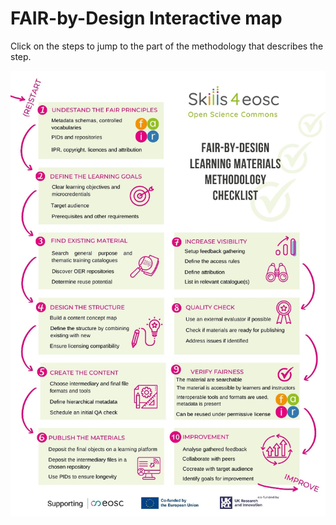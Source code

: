 # FAIR-by-Design Interactive map

Click on the steps to jump to the part of the methodology that describes the step.

<img src="../attachments/checklist.png" usemap="#mapa">
<map name="mapa">

<area shape="rect"
		coords="65,80,360,210"
		href="https://fair-by-design-methodology.github.io/FAIR-by-Design_Book/4%20-%20FAIR-by-design%20learning%20materials%20creation/4.1%20-%20Workflow%20stages%20description/411-prepare/#expanding-instructional-design-with-fair-related-skills"
		alt="UNDERSTAND THE FAIR PRINCIPLES"
		title="UNDERSTAND THE FAIR PRINCIPLES"/>
<area shape="rect"
		coords="65,235,360,360"
		href="https://fair-by-design-methodology.github.io/FAIR-by-Design_Book/4%20-%20FAIR-by-design%20learning%20materials%20creation/4.1%20-%20Workflow%20stages%20description/411-prepare/#ideation-of-the-fair-learning-materials"
		alt="DEFINE THE LEARNING GOALS"
		title="DEFINE THE LEARNING GOALS"/>		
<area shape="rect"
		coords="65,390,360,525"
		href="https://fair-by-design-methodology.github.io/FAIR-by-Design_Book/4%20-%20FAIR-by-design%20learning%20materials%20creation/4.1%20-%20Workflow%20stages%20description/412-discover/"
		alt="FIND EXISTING MATERIAL"
		title="FIND EXISTING MATERIAL"/>	
<area shape="rect"
		coords="65,550,360,680"
		href="https://fair-by-design-methodology.github.io/FAIR-by-Design_Book/4%20-%20FAIR-by-design%20learning%20materials%20creation/4.1%20-%20Workflow%20stages%20description/413-design/"
		alt="DESIGN THE STRUCTURE"
		title="DESIGN THE STRUCTURE"/>		
<area shape="rect"
		coords="65,710,360,840"
		href="https://fair-by-design-methodology.github.io/FAIR-by-Design_Book/4%20-%20FAIR-by-design%20learning%20materials%20creation/4.1%20-%20Workflow%20stages%20description/414-produce/"
		alt="CREATE THE CONTENT"
		title="CREATE THE CONTENT"/>		
<area shape="rect"
		coords="65,860,360,1000"
		href="https://fair-by-design-methodology.github.io/FAIR-by-Design_Book/4%20-%20FAIR-by-design%20learning%20materials%20creation/4.1%20-%20Workflow%20stages%20description/415-publish/"
		alt="PUBLISH THE MATERIALS"
		title="PUBLISH THE MATERIALS"/>		

<area shape="rect"
		coords="390,390,695,525"
		href="https://fair-by-design-methodology.github.io/microlearning/latest/05%20Publish/publish/"
		alt="INCREASE VISIBILITY"
		title="INCREASE VISIBILITY"/>	
<area shape="rect"
		coords="390,550,695,680"
		href="https://fair-by-design-methodology.github.io/FAIR-by-Design_Book/4%20-%20FAIR-by-design%20learning%20materials%20creation/4.1%20-%20Workflow%20stages%20description/416-verify/"
		alt="QUALITY CHECK"
		title="QUALITY CHECK"/>		
<area shape="rect"
		coords="390,710,695,840"
		href="https://fair-by-design-methodology.github.io/FAIR-by-Design_ToT/latest/Stage%206%20%E2%80%93%20Verify/19-Final%20QA%20check/19-finalQA/#self-check-qa"
		alt="VERIFY FAIRNESS"
		title="VERIFY FAIRNESS"/>		
<area shape="rect"
		coords="390,860,695,1000"
		href="https://fair-by-design-methodology.github.io/FAIR-by-Design_Book/4%20-%20FAIR-by-design%20learning%20materials%20creation/4.2%20-%20Continuous%20Improvement/417-improvement/"
		alt="IMPROVEMENT"
		title="IMPROVEMENT"/>		

</map>
